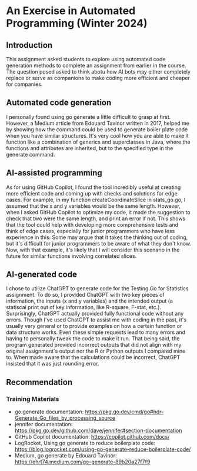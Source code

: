 # An Exercise in Automated Programming (Winter 2024)
## Introduction
This assignment asked students to explore using automated code generation methods to complete an assignment from earlier in the course. The question posed asked to think abotu how AI bots may either completely replace or serve as companions to make coding more efficient and cheaper for companies.
## Automated code generation
I personally found using go generate a little difficult to grasp at first. However, a Medium article from Edouard Tavinor written in 2017, helped me by showing how the command could be used to generate boiler plate code when you have similar structures. It's very cool how you are able to make it function like a combination of generics and superclasses in Java, where the functions and attributes are inherited, but to the specified type in the generate command.
## AI-assisted programming
As for using GitHub Copilot, I found the tool incredibly useful at creating more efficient code and coming up with checks and solutions for edge cases. For example, in my function createCoordinateSlice in stats_go.go, I assumed that the x and y variables would be the same length. However, when I asked GitHub Copilot to optimize my code, it made the suggestion to check that two were the same length, and print an error if not. This shows that the tool could help with developing more comprehensive tests and think of edge cases, especially for junior programmers who have less experience in this. Some may argue that it takes the thinking out of coding, but it's difficult for junior programmers to be aware of what they don't know. Now, with that example, it's likely that I will consider this scenario in the future for similar functions involving correlated slices.
## AI-generated code
I chose to utilize ChatGPT to generate code for the Testing Go for Statistics assignment. To do so, I provided ChatGPT with two key pieces of information, the inputs (x and y variables) and the intended output (a statiscal print out of key information, like R-square, F-stat, etc.). Surprisingly, ChatGPT actually provided fully functional code without any errors. Though I've used ChatGPT to assist me with coding in the past, it's usually very general or to provide examples on how a certain function or data structure works. Even these simple requests lead to many errors and having to personally tweak the code to make it run. That being said, the program generated provided incorrect outputs that did not align with my original assignment's output nor the R or Python outputs I compared mine to. When made aware that the calculations could be incorrect, ChatGPT insisted that it was just rounding error. 
## Recommendation

### Training Materials
- go:generate documentation: https://pkg.go.dev/cmd/go#hdr-Generate_Go_files_by_processing_source
- jennifer documentation: https://pkg.go.dev/github.com/dave/jennifer#section-documentation
- GitHub Copilot documentation: https://copilot.github.com/docs/
- LogRocket, Using go generate to reduce boilerplate code: https://blog.logrocket.com/using-go-generate-reduce-boilerplate-code/
- Medium, go generate by Edouard Tavinor: https://ehrt74.medium.com/go-generate-89b20a27f7f9
